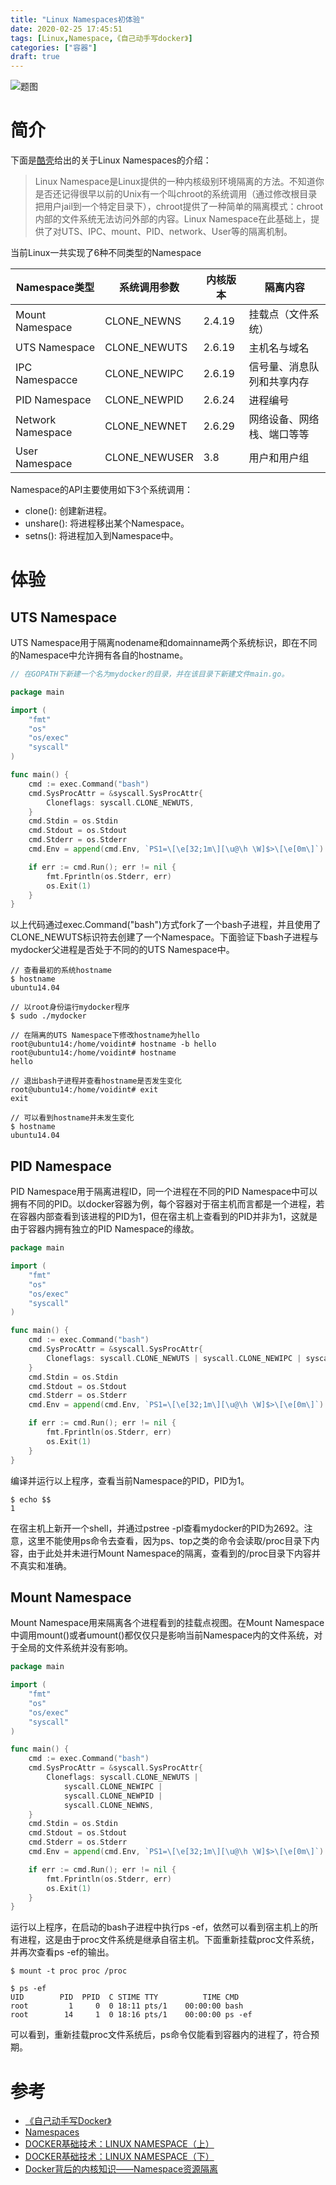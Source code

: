 ```yaml
---
title: "Linux Namespaces初体验"
date: 2020-02-25 17:45:51
tags: [Linux,Namespace,《自己动手写docker》]
categories: ["容器"]
draft: true
---
```


![题图](https://voidint.github.io/cloudnative/linux-namespaces-first-experience.png)

# 简介

下面是[酷壳](https://coolshell.cn/articles/17010.html)给出的关于Linux Namespaces的介绍：

>Linux Namespace是Linux提供的一种内核级别环境隔离的方法。不知道你是否还记得很早以前的Unix有一个叫chroot的系统调用（通过修改根目录把用户jail到一个特定目录下），chroot提供了一种简单的隔离模式：chroot内部的文件系统无法访问外部的内容。Linux Namespace在此基础上，提供了对UTS、IPC、mount、PID、network、User等的隔离机制。

当前Linux一共实现了6种不同类型的Namespace

| Namespace类型     | **系统调用参数** | **内核版本** | **隔离内容**               |
| ----------------- | ---------------- | ------------ | -------------------------- |
| Mount Namespace   | CLONE_NEWNS      | 2.4.19       | 挂载点（文件系统）         |
| UTS Namespace     | CLONE_NEWUTS     | 2.6.19       | 主机名与域名               |
| IPC Namespacce    | CLONE_NEWIPC     | 2.6.19       | 信号量、消息队列和共享内存 |
| PID Namespace     | CLONE_NEWPID     | 2.6.24       | 进程编号                   |
| Network Namespace | CLONE_NEWNET     | 2.6.29       | 网络设备、网络栈、端口等等 |
| User Namespace    | CLONE_NEWUSER    | 3.8          | 用户和用户组               |

Namespace的API主要使用如下3个系统调用：
- clone(): 创建新进程。
- unshare(): 将进程移出某个Namespace。
- setns(): 将进程加入到Namespace中。

# 体验
## UTS Namespace
UTS Namespace用于隔离nodename和domainname两个系统标识，即在不同的Namespace中允许拥有各自的hostname。

```go
// 在GOPATH下新建一个名为mydocker的目录，并在该目录下新建文件main.go。

package main

import (
	"fmt"
	"os"
	"os/exec"
	"syscall"
)

func main() {
	cmd := exec.Command("bash")
	cmd.SysProcAttr = &syscall.SysProcAttr{
		Cloneflags: syscall.CLONE_NEWUTS,
	}
	cmd.Stdin = os.Stdin
	cmd.Stdout = os.Stdout
	cmd.Stderr = os.Stderr
	cmd.Env = append(cmd.Env, `PS1=\[\e[32;1m\][\u@\h \W]$>\[\e[0m\]`)

	if err := cmd.Run(); err != nil {
		fmt.Fprintln(os.Stderr, err)
		os.Exit(1)
	}
}
```

以上代码通过exec.Command("bash")方式fork了一个bash子进程，并且使用了CLONE_NEWUTS标识符去创建了一个Namespace。下面验证下bash子进程与mydocker父进程是否处于不同的的UTS Namespace中。

```shell
// 查看最初的系统hostname
$ hostname
ubuntu14.04

// 以root身份运行mydocker程序
$ sudo ./mydocker

// 在隔离的UTS Namespace下修改hostname为hello
root@ubuntu14:/home/voidint# hostname -b hello
root@ubuntu14:/home/voidint# hostname
hello

// 退出bash子进程并查看hostname是否发生变化
root@ubuntu14:/home/voidint# exit
exit

// 可以看到hostname并未发生变化
$ hostname
ubuntu14.04
```

## PID Namespace
PID Namespace用于隔离进程ID，同一个进程在不同的PID Namespace中可以拥有不同的PID。以docker容器为例，每个容器对于宿主机而言都是一个进程，若在容器内部查看到该进程的PID为1，但在宿主机上查看到的PID并非为1，这就是由于容器内拥有独立的PID Namespace的缘故。

```go
package main

import (
	"fmt"
	"os"
	"os/exec"
	"syscall"
)

func main() {
	cmd := exec.Command("bash")
	cmd.SysProcAttr = &syscall.SysProcAttr{
		Cloneflags: syscall.CLONE_NEWUTS | syscall.CLONE_NEWIPC | syscall.CLONE_NEWPID,
	}
	cmd.Stdin = os.Stdin
	cmd.Stdout = os.Stdout
	cmd.Stderr = os.Stderr
	cmd.Env = append(cmd.Env, `PS1=\[\e[32;1m\][\u@\h \W]$>\[\e[0m\]`)

	if err := cmd.Run(); err != nil {
		fmt.Fprintln(os.Stderr, err)
		os.Exit(1)
	}
}
```

编译并运行以上程序，查看当前Namespace的PID，PID为1。

```shell
$ echo $$
1
```

在宿主机上新开一个shell，并通过pstree -pl查看mydocker的PID为2692。注意，这里不能使用ps命令去查看，因为ps、top之类的命令会读取/proc目录下内容，由于此处并未进行Mount Namespace的隔离，查看到的/proc目录下内容并不真实和准确。

## Mount Namespace
Mount Namespace用来隔离各个进程看到的挂载点视图。在Mount Namespace中调用mount()或者umount()都仅仅只是影响当前Namespace内的文件系统，对于全局的文件系统并没有影响。

```go
package main

import (
	"fmt"
	"os"
	"os/exec"
	"syscall"
)

func main() {
	cmd := exec.Command("bash")
	cmd.SysProcAttr = &syscall.SysProcAttr{
		Cloneflags: syscall.CLONE_NEWUTS |
			syscall.CLONE_NEWIPC |
			syscall.CLONE_NEWPID |
			syscall.CLONE_NEWNS,
	}
	cmd.Stdin = os.Stdin
	cmd.Stdout = os.Stdout
	cmd.Stderr = os.Stderr
	cmd.Env = append(cmd.Env, `PS1=\[\e[32;1m\][\u@\h \W]$>\[\e[0m\]`)

	if err := cmd.Run(); err != nil {
		fmt.Fprintln(os.Stderr, err)
		os.Exit(1)
	}
}
```

运行以上程序，在启动的bash子进程中执行ps -ef，依然可以看到宿主机上的所有进程，这是由于proc文件系统是继承自宿主机。下面重新挂载proc文件系统，并再次查看ps -ef的输出。

```shell
$ mount -t proc proc /proc

$ ps -ef
UID        PID  PPID  C STIME TTY          TIME CMD
root         1     0  0 18:11 pts/1    00:00:00 bash
root        14     1  0 18:16 pts/1    00:00:00 ps -ef
```

可以看到，重新挂载proc文件系统后，ps命令仅能看到容器内的进程了，符合预期。

# 参考
- [《自己动手写Docker》](https://www.amazon.cn/dp/B072ZDHK9S/ref=sr_1_1?ie=UTF8&qid=1535615095&sr=8-1&keywords=%E8%87%AA%E5%B7%B1%E5%8A%A8%E6%89%8B%E5%86%99docker)
- [Namespaces](http://man7.org/linux/man-pages/man7/namespaces.7.html)
- [DOCKER基础技术：LINUX NAMESPACE（上）](https://coolshell.cn/articles/17010.html)
- [DOCKER基础技术：LINUX NAMESPACE（下）](https://coolshell.cn/articles/17029.html)
- [Docker背后的内核知识——Namespace资源隔离](http://www.infoq.com/cn/articles/docker-kernel-knowledge-namespace-resource-isolation)